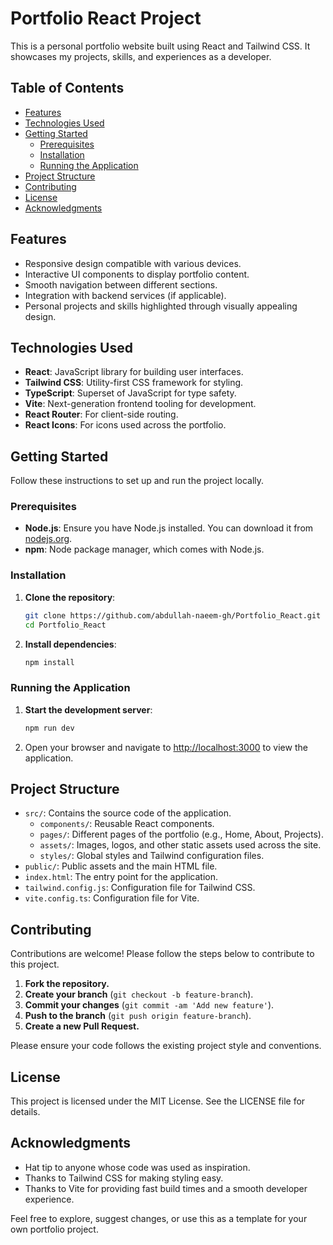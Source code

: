 # Portfolio React Project

This is a personal portfolio website built using React and Tailwind CSS. It showcases my projects, skills, and experiences as a developer.

## Table of Contents

- [Features](#features)
- [Technologies Used](#technologies-used)
- [Getting Started](#getting-started)
  - [Prerequisites](#prerequisites)
  - [Installation](#installation)
  - [Running the Application](#running-the-application)
- [Project Structure](#project-structure)
- [Contributing](#contributing)
- [License](#license)
- [Acknowledgments](#acknowledgments)

## Features

- Responsive design compatible with various devices.
- Interactive UI components to display portfolio content.
- Smooth navigation between different sections.
- Integration with backend services (if applicable).
- Personal projects and skills highlighted through visually appealing design.

## Technologies Used

- **React**: JavaScript library for building user interfaces.
- **Tailwind CSS**: Utility-first CSS framework for styling.
- **TypeScript**: Superset of JavaScript for type safety.
- **Vite**: Next-generation frontend tooling for development.
- **React Router**: For client-side routing.
- **React Icons**: For icons used across the portfolio.

## Getting Started

Follow these instructions to set up and run the project locally.

### Prerequisites

- **Node.js**: Ensure you have Node.js installed. You can download it from [nodejs.org](https://nodejs.org/).
- **npm**: Node package manager, which comes with Node.js.

### Installation

1. **Clone the repository**:

   ```bash
   git clone https://github.com/abdullah-naeem-gh/Portfolio_React.git
   cd Portfolio_React
   ```

2. **Install dependencies**:

   ```bash
   npm install
   ```

### Running the Application

1. **Start the development server**:

   ```bash
   npm run dev
   ```

2. Open your browser and navigate to [http://localhost:3000](http://localhost:3000) to view the application.

## Project Structure

- `src/`: Contains the source code of the application.
  - `components/`: Reusable React components.
  - `pages/`: Different pages of the portfolio (e.g., Home, About, Projects).
  - `assets/`: Images, logos, and other static assets used across the site.
  - `styles/`: Global styles and Tailwind configuration files.
- `public/`: Public assets and the main HTML file.
- `index.html`: The entry point for the application.
- `tailwind.config.js`: Configuration file for Tailwind CSS.
- `vite.config.ts`: Configuration file for Vite.

## Contributing

Contributions are welcome! Please follow the steps below to contribute to this project.

1. **Fork the repository.**
2. **Create your branch** (`git checkout -b feature-branch`).
3. **Commit your changes** (`git commit -am 'Add new feature'`).
4. **Push to the branch** (`git push origin feature-branch`).
5. **Create a new Pull Request.**

Please ensure your code follows the existing project style and conventions.

## License

This project is licensed under the MIT License. See the LICENSE file for details.

## Acknowledgments

- Hat tip to anyone whose code was used as inspiration.
- Thanks to Tailwind CSS for making styling easy.
- Thanks to Vite for providing fast build times and a smooth developer experience.

Feel free to explore, suggest changes, or use this as a template for your own portfolio project.
